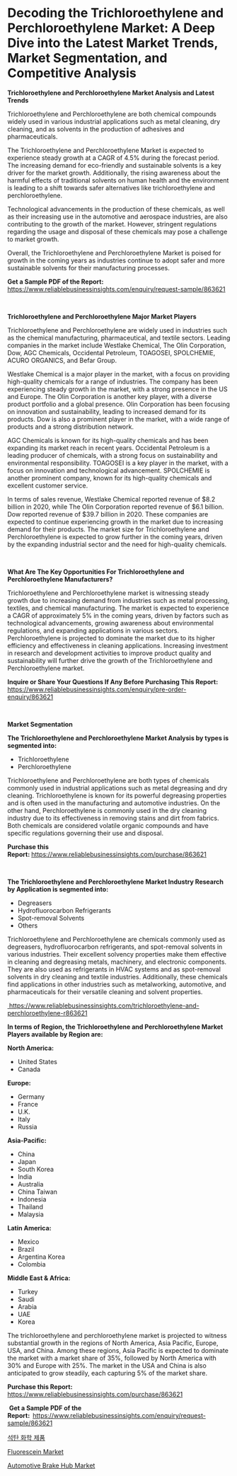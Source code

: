 <p><h1>Decoding the Trichloroethylene and Perchloroethylene Market: A Deep Dive into the Latest Market Trends, Market Segmentation, and Competitive Analysis</h1></p><p><strong>Trichloroethylene and Perchloroethylene Market Analysis and Latest Trends</strong></p>
<p><p>Trichloroethylene and Perchloroethylene are both chemical compounds widely used in various industrial applications such as metal cleaning, dry cleaning, and as solvents in the production of adhesives and pharmaceuticals.</p><p>The Trichloroethylene and Perchloroethylene Market is expected to experience steady growth at a CAGR of 4.5% during the forecast period. The increasing demand for eco-friendly and sustainable solvents is a key driver for the market growth. Additionally, the rising awareness about the harmful effects of traditional solvents on human health and the environment is leading to a shift towards safer alternatives like trichloroethylene and perchloroethylene.</p><p>Technological advancements in the production of these chemicals, as well as their increasing use in the automotive and aerospace industries, are also contributing to the growth of the market. However, stringent regulations regarding the usage and disposal of these chemicals may pose a challenge to market growth.</p><p>Overall, the Trichloroethylene and Perchloroethylene Market is poised for growth in the coming years as industries continue to adopt safer and more sustainable solvents for their manufacturing processes.</p></p>
<p><strong>Get a Sample PDF of the Report:&nbsp;</strong> <a href="https://www.reliablebusinessinsights.com/enquiry/request-sample/863621">https://www.reliablebusinessinsights.com/enquiry/request-sample/863621</a></p>
<p>&nbsp;</p>
<p><strong>Trichloroethylene and Perchloroethylene Major Market Players</strong></p>
<p><p>Trichloroethylene and Perchloroethylene are widely used in industries such as the chemical manufacturing, pharmaceutical, and textile sectors. Leading companies in the market include Westlake Chemical, The Olin Corporation, Dow, AGC Chemicals, Occidental Petroleum, TOAGOSEI, SPOLCHEMIE, ACURO ORGANICS, and Befar Group.</p><p>Westlake Chemical is a major player in the market, with a focus on providing high-quality chemicals for a range of industries. The company has been experiencing steady growth in the market, with a strong presence in the US and Europe. The Olin Corporation is another key player, with a diverse product portfolio and a global presence. Olin Corporation has been focusing on innovation and sustainability, leading to increased demand for its products. Dow is also a prominent player in the market, with a wide range of products and a strong distribution network.</p><p>AGC Chemicals is known for its high-quality chemicals and has been expanding its market reach in recent years. Occidental Petroleum is a leading producer of chemicals, with a strong focus on sustainability and environmental responsibility. TOAGOSEI is a key player in the market, with a focus on innovation and technological advancement. SPOLCHEMIE is another prominent company, known for its high-quality chemicals and excellent customer service.</p><p>In terms of sales revenue, Westlake Chemical reported revenue of $8.2 billion in 2020, while The Olin Corporation reported revenue of $6.1 billion. Dow reported revenue of $39.7 billion in 2020. These companies are expected to continue experiencing growth in the market due to increasing demand for their products. The market size for Trichloroethylene and Perchloroethylene is expected to grow further in the coming years, driven by the expanding industrial sector and the need for high-quality chemicals.</p></p>
<p>&nbsp;</p>
<p><strong>What Are The Key Opportunities For Trichloroethylene and Perchloroethylene Manufacturers?</strong></p>
<p><p>Trichloroethylene and Perchloroethylene market is witnessing steady growth due to increasing demand from industries such as metal processing, textiles, and chemical manufacturing. The market is expected to experience a CAGR of approximately 5% in the coming years, driven by factors such as technological advancements, growing awareness about environmental regulations, and expanding applications in various sectors. Perchloroethylene is projected to dominate the market due to its higher efficiency and effectiveness in cleaning applications. Increasing investment in research and development activities to improve product quality and sustainability will further drive the growth of the Trichloroethylene and Perchloroethylene market.</p></p>
<p><strong>Inquire or Share Your Questions If Any Before Purchasing This Report:</strong> <a href="https://www.reliablebusinessinsights.com/enquiry/pre-order-enquiry/863621">https://www.reliablebusinessinsights.com/enquiry/pre-order-enquiry/863621</a></p>
<p>&nbsp;</p>
<p><strong>Market Segmentation</strong></p>
<p><strong>The Trichloroethylene and Perchloroethylene Market Analysis by types is segmented into:</strong></p>
<p><ul><li>Trichloroethylene</li><li>Perchloroethylene</li></ul></p>
<p><p>Trichloroethylene and Perchloroethylene are both types of chemicals commonly used in industrial applications such as metal degreasing and dry cleaning. Trichloroethylene is known for its powerful degreasing properties and is often used in the manufacturing and automotive industries. On the other hand, Perchloroethylene is commonly used in the dry cleaning industry due to its effectiveness in removing stains and dirt from fabrics. Both chemicals are considered volatile organic compounds and have specific regulations governing their use and disposal.</p></p>
<p><strong>Purchase this Report:&nbsp;</strong><a href="https://www.reliablebusinessinsights.com/purchase/863621">https://www.reliablebusinessinsights.com/purchase/863621</a></p>
<p>&nbsp;</p>
<p><strong>The Trichloroethylene and Perchloroethylene Market Industry Research by Application is segmented into:</strong></p>
<p><ul><li>Degreasers</li><li>Hydrofluorocarbon Refrigerants</li><li>Spot-removal Solvents</li><li>Others</li></ul></p>
<p><p>Trichloroethylene and Perchloroethylene are chemicals commonly used as degreasers, hydrofluorocarbon refrigerants, and spot-removal solvents in various industries. Their excellent solvency properties make them effective in cleaning and degreasing metals, machinery, and electronic components. They are also used as refrigerants in HVAC systems and as spot-removal solvents in dry cleaning and textile industries. Additionally, these chemicals find applications in other industries such as metalworking, automotive, and pharmaceuticals for their versatile cleaning and solvent properties.</p></p>
<p><a href="https://www.reliablebusinessinsights.com/trichloroethylene-and-perchloroethylene-r863621">&nbsp;https://www.reliablebusinessinsights.com/trichloroethylene-and-perchloroethylene-r863621</a></p>
<p><strong>In terms of Region, the Trichloroethylene and Perchloroethylene Market Players available by Region are:</strong></p>
<p>
    <p> <strong> North America: </strong>
        <ul>
            <li>United States</li>
            <li>Canada</li>
        </ul>
        </p> 
    <p> <strong> Europe: </strong>
        <ul>
            <li>Germany</li>
            <li>France</li>
            <li>U.K.</li>
            <li>Italy</li>
            <li>Russia</li>
        </ul>
        </p> 
    <p> <strong> Asia-Pacific: </strong>
        <ul>
            <li>China</li>
            <li>Japan</li>
            <li>South Korea</li>
            <li>India</li>
            <li>Australia</li>
            <li>China Taiwan</li>
            <li>Indonesia</li>
            <li>Thailand</li>
            <li>Malaysia</li>
        </ul>
        </p> 
    <p> <strong> Latin America: </strong>
        <ul>
            <li>Mexico</li>
            <li>Brazil</li>
            <li>Argentina Korea</li>
            <li>Colombia</li>
        </ul>
        </p> 
    <p> <strong> Middle East & Africa: </strong>
        <ul>
            <li>Turkey</li>
            <li>Saudi</li>
            <li>Arabia</li>
            <li>UAE</li>
            <li>Korea</li>
        </ul>
    </p>
    </p>
<p><p>The trichloroethylene and perchloroethylene market is projected to witness substantial growth in the regions of North America, Asia Pacific, Europe, USA, and China. Among these regions, Asia Pacific is expected to dominate the market with a market share of 35%, followed by North America with 30% and Europe with 25%. The market in the USA and China is also anticipated to grow steadily, each capturing 5% of the market share.</p></p>
<p><strong>Purchase this Report: </strong><a href="https://www.reliablebusinessinsights.com/purchase/863621">https://www.reliablebusinessinsights.com/purchase/863621</a></p>
<p>&nbsp;<strong>Get a Sample PDF of the Report:&nbsp;&nbsp;</strong><a href="https://www.reliablebusinessinsights.com/enquiry/request-sample/863621">https://www.reliablebusinessinsights.com/enquiry/request-sample/863621</a></p>
<p><strong></strong></p>
<p><p><a href="https://github.com/OwenHamiytll568745/Market-Research-Report-List-2/blob/main/36139117177.md">석탄 화학 제품</a></p><p><a href="https://view.publitas.com/reportprime-1/insights-into-the-fluorescein-market-size-which-is-expanding-with-a-13-cagr-from-2024-2031/">Fluorescein Market</a></p><p><a href="https://github.com/AnnChovey2023/Market-Research-Report-List-2/blob/main/automotive-brake-hub-market.md">Automotive Brake Hub Market</a></p></p>